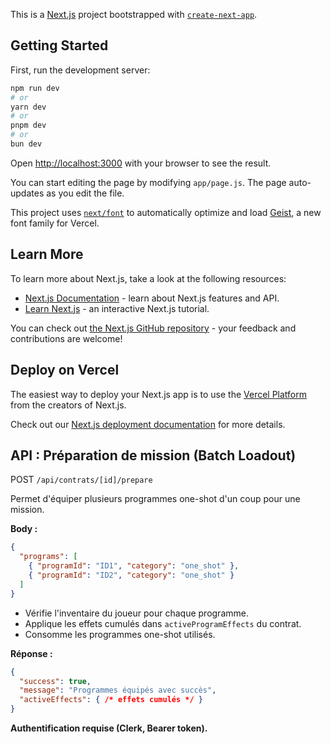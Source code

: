 This is a [Next.js](https://nextjs.org) project bootstrapped with [`create-next-app`](https://github.com/vercel/next.js/tree/canary/packages/create-next-app).

## Getting Started

First, run the development server:

```bash
npm run dev
# or
yarn dev
# or
pnpm dev
# or
bun dev
```

Open [http://localhost:3000](http://localhost:3000) with your browser to see the result.

You can start editing the page by modifying `app/page.js`. The page auto-updates as you edit the file.

This project uses [`next/font`](https://nextjs.org/docs/app/building-your-application/optimizing/fonts) to automatically optimize and load [Geist](https://vercel.com/font), a new font family for Vercel.

## Learn More

To learn more about Next.js, take a look at the following resources:

- [Next.js Documentation](https://nextjs.org/docs) - learn about Next.js features and API.
- [Learn Next.js](https://nextjs.org/learn) - an interactive Next.js tutorial.

You can check out [the Next.js GitHub repository](https://github.com/vercel/next.js) - your feedback and contributions are welcome!

## Deploy on Vercel

The easiest way to deploy your Next.js app is to use the [Vercel Platform](https://vercel.com/new?utm_medium=default-template&filter=next.js&utm_source=create-next-app&utm_campaign=create-next-app-readme) from the creators of Next.js.

Check out our [Next.js deployment documentation](https://nextjs.org/docs/app/building-your-application/deploying) for more details.

## API : Préparation de mission (Batch Loadout)

POST `/api/contrats/[id]/prepare`

Permet d'équiper plusieurs programmes one-shot d'un coup pour une mission.

**Body :**
```json
{
  "programs": [
    { "programId": "ID1", "category": "one_shot" },
    { "programId": "ID2", "category": "one_shot" }
  ]
}
```

- Vérifie l'inventaire du joueur pour chaque programme.
- Applique les effets cumulés dans `activeProgramEffects` du contrat.
- Consomme les programmes one-shot utilisés.

**Réponse :**
```json
{
  "success": true,
  "message": "Programmes équipés avec succès",
  "activeEffects": { /* effets cumulés */ }
}
```

**Authentification requise (Clerk, Bearer token).**
